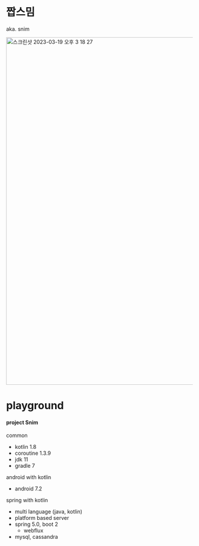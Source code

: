 # 짭스밈
aka. snim

<img width="939" alt="스크린샷 2023-03-19 오후 3 18 27" src="https://user-images.githubusercontent.com/88091704/226157297-d9b32318-748c-4cc0-bf21-8c8c64ee5047.png">


# playground
#### project Snim

common
- kotlin 1.8
- coroutine 1.3.9
- jdk 11
- gradle 7

android with kotlin
- android 7.2

spring with kotlin
- multi language (java, kotlin)
- platform based server
- spring 5.0, boot 2
  - webflux
- mysql, cassandra
